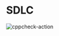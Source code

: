 # SDLC


![cppcheck-action](https://github.com/99002678/SDLC/workflows/cppcheck-action/badge.svg?branch=master)

